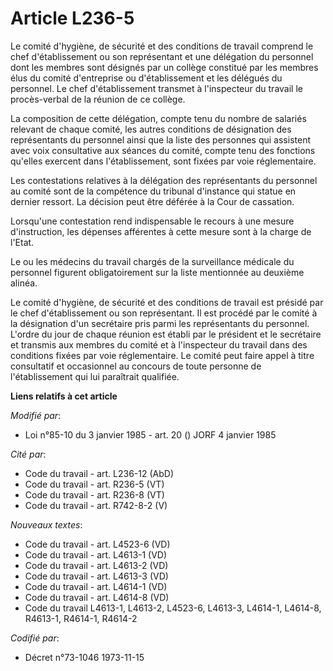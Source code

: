 # Article L236-5

Le comité d'hygiène, de sécurité et des conditions de travail comprend le chef d'établissement ou son représentant et une
délégation du personnel dont les membres sont désignés par un collège constitué par les membres élus du comité d'entreprise
ou d'établissement et les délégués du personnel. Le chef d'établissement transmet à l'inspecteur du travail le procès-verbal
de la réunion de ce collège.

La composition de cette délégation, compte tenu du nombre de salariés relevant de chaque comité, les autres conditions de
désignation des représentants du personnel ainsi que la liste des personnes qui assistent avec voix consultative aux séances
du comité, compte tenu des fonctions qu'elles exercent dans l'établissement, sont fixées par voie réglementaire.

Les contestations relatives à la délégation des représentants du personnel au comité sont de la compétence du tribunal
d'instance qui statue en dernier ressort. La décision peut être déférée à la Cour de cassation.

Lorsqu'une contestation rend indispensable le recours à une mesure d'instruction, les dépenses afférentes à cette mesure sont
à la charge de l'Etat.

Le ou les médecins du travail chargés de la surveillance médicale du personnel figurent obligatoirement sur la liste
mentionnée au deuxième alinéa.

Le comité d'hygiène, de sécurité et des conditions de travail est présidé par le chef d'établissement ou son représentant. Il
est procédé par le comité à la désignation d'un secrétaire pris parmi les représentants du personnel. L'ordre du jour de
chaque réunion est établi par le président et le secrétaire et transmis aux membres du comité et à l'inspecteur du travail
dans des conditions fixées par voie réglementaire. Le comité peut faire appel à titre consultatif et occasionnel au concours
de toute personne de l'établissement qui lui paraîtrait qualifiée.

**Liens relatifs à cet article**

_Modifié par_:

  - Loi n°85-10 du 3 janvier 1985 - art. 20 () JORF 4 janvier 1985

_Cité par_:

  - Code du travail - art. L236-12 (AbD)
  - Code du travail - art. R236-5 (VT)
  - Code du travail - art. R236-8 (VT)
  - Code du travail - art. R742-8-2 (V)

_Nouveaux textes_:

  - Code du travail - art. L4523-6 (VD)
  - Code du travail - art. L4613-1 (VD)
  - Code du travail - art. L4613-2 (VD)
  - Code du travail - art. L4613-3 (VD)
  - Code du travail - art. L4614-1 (VD)
  - Code du travail - art. L4614-8 (VD)
  - Code du travail L4613-1, L4613-2, L4523-6, L4613-3, L4614-1, L4614-8, R4613-1, R4614-1, R4614-2

_Codifié par_:

  - Décret n°73-1046 1973-11-15

